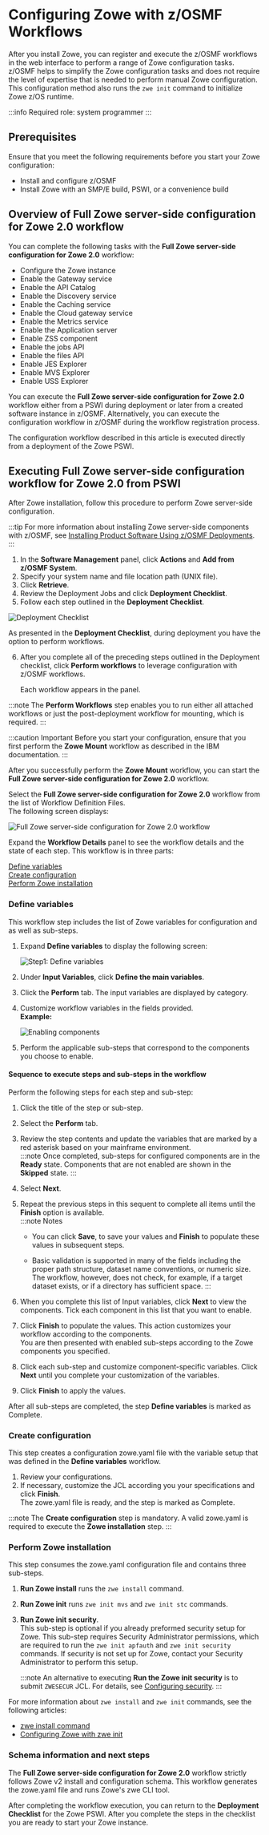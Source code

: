 # Configuring Zowe with z/OSMF Workflows

After you install Zowe, you can register and execute the z/OSMF workflows in the web interface to perform a range of
Zowe configuration tasks. z/OSMF helps to simplify the Zowe configuration tasks and does not require the level of
expertise that is needed to perform manual Zowe configuration. This configuration method also runs the `zwe init`
command to initialize Zowe z/OS runtime.

:::info Required role: system programmer
:::

## Prerequisites

Ensure that you meet the following requirements before you start your Zowe configuration:

- Install and configure z/OSMF
- Install Zowe with an SMP/E build, PSWI, or a convenience build

## Overview of Full Zowe server-side configuration for Zowe 2.0 workflow

You can complete the following tasks with the **Full Zowe server-side configuration for Zowe 2.0** workflow:

- Configure the Zowe instance
- Enable the Gateway service
- Enable the API Catalog
- Enable the Discovery service
- Enable the Caching service
- Enable the Cloud gateway service
- Enable the Metrics service
- Enable the Application server
- Enable ZSS component
- Enable the jobs API
- Enable the files API
- Enable JES Explorer
- Enable MVS Explorer
- Enable USS Explorer

You can execute the **Full Zowe server-side configuration for Zowe 2.0** workflow either from a PSWI during deployment or later from a created software
instance in z/OSMF. Alternatively, you can execute the configuration workflow in z/OSMF during the workflow registration process.

The configuration workflow described in this article is executed directly from a deployment of the Zowe PSWI.

## Executing Full Zowe server-side configuration workflow for Zowe 2.0 from PSWI

After Zowe installation, follow this procedure to perform Zowe server-side configuration.

:::tip
For more information about installing Zowe server-side components with z/OSMF, see [Installing Product Software Using z/OSMF Deployments](./install-zowe-pswi-deployment.md).
:::

1. In the **Software Management** panel, click **Actions** and **Add from z/OSMF System**. 
2. Specify your system name and file location path (UNIX file).
3. Click **Retrieve**. 
4. Review the Deployment Jobs and click **Deployment Checklist**.
5. Follow each step outlined in the **Deployment Checklist**.

![Deployment Checklist](../images/zosmf/perform-workflows.png)

As presented in the **Deployment Checklist**, during deployment you have the option to perform workflows.

6. After you complete all of the preceding steps outlined in the Deployment checklist, click **Perform workflows** to leverage configuration with z/OSMF workflows.

    Each workflow appears in the panel. 

:::note
The **Perform Workflows** step enables you to run either all attached workflows or just the
    post-deployment workflow for mounting, which is required.
:::

:::caution Important
Before you start your configuration, ensure that you first perform the **Zowe Mount** workflow as described in the IBM documentation.
:::

After you successfully perform the **Zowe Mount** workflow, you can start the **Full Zowe server-side configuration for Zowe 2.0** workflow.

Select the **Full Zowe server-side configuration for Zowe 2.0** workflow from the list of Workflow Definition Files.  
The following screen displays:

![Full Zowe server-side configuration for Zowe 2.0 workflow](../images/zosmf/workflow-zoweConfiguration.png)

Expand the **Workflow Details** panel to see the workflow details and the state of each step.
This workflow is in three parts:

[Define variables](#define-variables)  
[Create configuration](#create-configuration)  
[Perform Zowe installation](#perform-zowe-installation)

### Define variables

This workflow step includes the list of Zowe variables for configuration and as well as sub-steps.

1. Expand **Define variables** to display the following screen: 

    ![Step1: Define variables](../images/zosmf/workflow-defineVariables.png)

2. Under **Input Variables**, click **Define the main variables**.
3. Click the **Perform** tab. The input variables are displayed by category. 
4. Customize workflow variables in the fields provided.  
   **Example:**

    ![Enabling components](../images/zosmf/workflow-componentsVariables.png)

5. Perform the applicable sub-steps that correspond to the components you choose to enable.

#### Sequence to execute steps and sub-steps in the workflow

   Perform the following steps for each step and sub-step:

  1. Click the title of the step or sub-step.
  2. Select the **Perform** tab.
  3. Review the step contents and update the variables that are marked by a red asterisk based on your mainframe environment.  
   :::note
    Once completed, sub-steps for configured components are in the **Ready** state. Components that are not enabled are shown in the **Skipped** state.
    :::

  4. Select **Next**.
  5. Repeat the previous steps in this sequent to complete all items until the **Finish** option is available.  
   :::note Notes
      * You can click **Save**, to save your values and **Finish** to populate these values in subsequent steps.
   
      * Basic validation is supported in many of the fields including the proper path structure, dataset name conventions, or numeric size.
   The workflow, however, does not check, for example, if a target dataset exists, or if a directory has sufficient space.
   :::
   6.  When you complete this list of Input variables, click **Next** to view the components. Tick each component in this list that you want to enable.
   7. Click **Finish** to populate the values. This action customizes your workflow according to the components.  
   You are then presented with enabled sub-steps according to the Zowe components you specified. 
   8. Click each sub-step and customize component-specific variables. Click **Next** until you complete your customization of the variables.
   9. Click **Finish** to apply the values.
  

After all sub-steps are completed, the step **Define variables** is marked as Complete.

### Create configuration

This step creates a configuration zowe.yaml file with the variable setup that was defined in the **Define variables** workflow.

1. Review your configurations.
2. If necessary, customize the JCL according you your specifications and click **Finish**.  
   The zowe.yaml file is ready, and the step is marked as Complete.

:::note
The **Create configuration** step is mandatory. A valid zowe.yaml is required to execute the **Zowe installation** step.
:::

### Perform Zowe installation

This step consumes the zowe.yaml configuration file and contains three sub-steps.

1. **Run Zowe install** runs the `zwe install` command.
2. **Run Zowe init** runs `zwe init mvs` and `zwe init stc` commands.
3. **Run Zowe init security**.  
   This sub-step is optional if you already preformed security setup for Zowe. This sub-step requires Security Administrator permissions, which are required to run the `zwe init apfauth` and `zwe init security` commands. If security is not set up for Zowe, contact your Security Administrator to perform this setup. 

   :::note
   An alternative to executing **Run the Zowe init security** is to submit `ZWESECUR` JCL. For details, see [Configuring security](configuring-security.md).
   :::

For more information about `zwe install` and `zwe init` commands, see the following articles:

* [zwe install command](../appendix/zwe_server_command_reference/zwe/zwe-install.md)
* [Configuring Zowe with zwe init](initialize-zos-system.md)

### Schema information and next steps

The **Full Zowe server-side configuration for Zowe 2.0** workflow strictly follows Zowe v2 install and configuration schema. This workflow generates the zowe.yaml file and runs Zowe's zwe CLI tool.

After completing the workflow execution, you can return to the **Deployment Checklist** for the Zowe PSWI.
After you complete the steps in the checklist you are ready to start your Zowe instance.